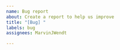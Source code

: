 ```yaml
---
name: Bug report
about: Create a report to help us improve
title: "[Bug] "
labels: bug
assignees: MarvinJWendt

---
```



